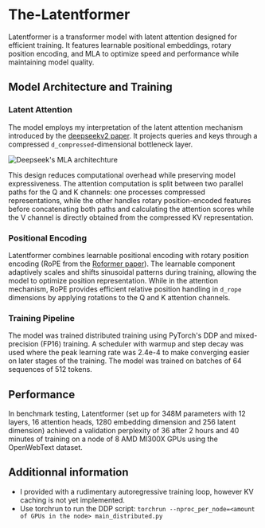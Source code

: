 # The-Latentformer
Latentformer is a transformer model with latent attention designed for efficient training. It features learnable positional embeddings, rotary position encoding, and MLA to optimize speed and performance while maintaining model quality.

## Model Architecture and Training

### Latent Attention
The model employs my interpretation of the latent attention mechanism introduced by the [deepseekv2 paper](https://arxiv.org/pdf/2405.04434). It projects queries and keys through a compressed `d_compressed`-dimensional bottleneck layer.

![Deepseek's MLA architechture](https://towardsdatascience.com/wp-content/uploads/2025/01/15MvV9YDPmc37axJe60w8Ag.png)

This design reduces computational overhead while preserving model expressiveness. The attention computation is split between two parallel paths for the Q and K channels: one processes compressed representations, while the other handles rotary position-encoded features before concatenating both paths and calculating the attention scores while the V channel is directly obtained from the compressed KV representation.

### Positional Encoding
Latentformer combines learnable positional encoding with rotary position encoding (RoPE from the [Roformer paper](https://arxiv.org/pdf/2104.09864)).
The learnable component adaptively scales and shifts sinusoidal patterns during training, allowing the model to optimize position representation.
While in the attention mechanism, RoPE provides efficient relative position handling in `d_rope` dimensions by applying rotations to the Q and K attention channels.

### Training Pipeline
The model was trained distributed training using PyTorch's DDP and mixed-precision (FP16) training.
A scheduler with warmup and step decay was used where the peak learning rate was 2.4e-4 to make converging easier on later stages of the training.
The model was trained on batches of 64 sequences of 512 tokens.

## Performance
In benchmark testing, Latentformer (set up for 348M parameters with 12 layers, 16 attention heads, 1280 embedding dimension and 256 latent dimension) achieved a validation perplexity of 36 after 2 hours and 40 minutes of training on a node of 8 AMD MI300X GPUs using the OpenWebText dataset.

## Additionnal information
- I provided with a rudimentary autoregressive training loop, however KV caching is not yet implemented.
- Use torchrun to run the DDP script: ``torchrun --nproc_per_node=<amount of GPUs in the node> main_distributed.py``
